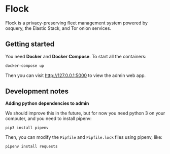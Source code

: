 # Flock

Flock is a privacy-preserving fleet management system powered by osquery, the Elastic Stack, and Tor onion services.

## Getting started

You need **Docker** and **Docker Compose**. To start all the containers:

```sh
docker-compose up
```

Then you can visit http://127.0.0.1:5000 to view the admin web app.

## Development notes

**Adding python dependencies to admin**

We should improve this in the future, but for now you need python 3 on your computer, and you need to install pipenv:

```
pip3 install pipenv
```

Then, you can modify the `Pipfile` and `Pipfile.lock` files using pipenv, like:

```
pipenv install requests
```
